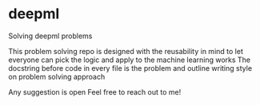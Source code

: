 # deepml
Solving deepml problems

This problem solving repo is designed with the reusability in mind to let everyone can pick the logic and apply to the machine learning works 
The docstring before code in every file is the problem and outline writing style on problem solving approach


Any suggestion is open 
Feel free to reach out to me!
